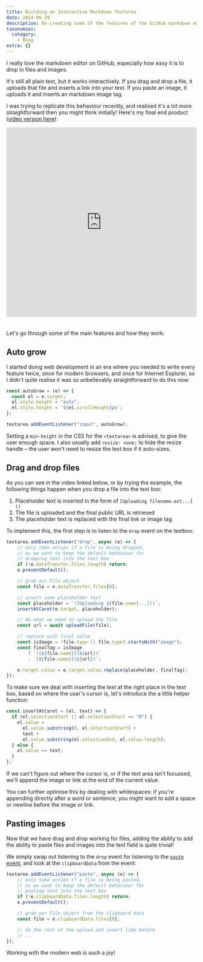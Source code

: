 ```yaml
---
title: Building an Interactive Markdown Textarea
date: 2024-06-29
description: Re-creating some of the features of the GitHub markdown editor, especially image pasting and file dropping.
taxonomies:
  category:
    - Blog
extra: {}
---
```



I really love the markdown editor on GitHub, especially how easy it is to drop in files and images.

It's still all plain text, but it works interactively. If you drag and drop a file, it uploads that file and inserts a link into your text. If you paste an image, it uploads it and inserts an markdown image tag.

I was trying to replicate this behaviour recently, and realised it's a lot more straightforward then you might think initially! Here's my final end product ([video version here](https://mirri.link/5Mc5WTg)):

<iframe src="https://codesandbox.io/embed/rxlc7l?view=preview&module=%2Fpackage.json&hidenavigation=1" style="width:100%; height: 500px; border:0; border-radius: 4px; overflow:hidden; margin-bottom: 20px;" title="markdown-upload-editor" allow="accelerometer; ambient-light-sensor; camera; encrypted-media; geolocation; gyroscope; hid; microphone; midi; payment; usb; vr; xr-spatial-tracking" sandbox="allow-forms allow-modals allow-popups allow-presentation allow-same-origin allow-scripts"></iframe>

Let's go through some of the main features and how they work:

## Auto grow
I started doing web development in an era where you needed to write every feature twice, once for modern browsers, and once for Internet Explorer, so I didn't quite realise it was so unbelievably straightforward to do this now:

```js
const autoGrow = (e) => {
  const el = e.target;
  el.style.height = "auto";
  el.style.height = `${el.scrollHeight}px`;
};

textarea.addEventListener("input", autoGrow);
```

Setting a `min-height` in the CSS for the `<textarea>` is advised, to give the user enough space. I also usually add `resize: none;` to hide the resize handle – the user won't need to resize the text box if it auto-sizes.

## Drag and drop files
As you can see in the video linked below, or by trying the example, the following things happen when you drop a file into the text box:

1. Placeholder text is inserted in the form of `[Uploading filename.ext...]()`
2. The file is uploaded and the final public URL is retrieved
3. The placeholder text is replaced with the final link or image tag

To implement this, the first step is to listen to the `drop` event on the textbox:

```js
textarea.addEventListener("drop", async (e) => {
	// only take action if a file is being dropped,
	// as we want to keep the default behaviour for
	// dropping text into the text box
	if (!e.dataTransfer.files.length) return;
    e.preventDefault();

	// grab our File object
    const file = e.dataTransfer.files[0];

	// insert some placeholder text
	const placeholder = `![Uploading ${file.name}...]()`;
	insertAtCaret(e.target, placeholder);

	// do what we need to upload the file
	const url = await uploadFile(file);

	// replace with final value
	const isImage = !file.type || file.type?.startsWith("image");
	const finalTag = isImage
		? `![${file.name}](${url})`
		: `[${file.name}](${url})`;

	e.target.value = e.target.value.replace(placeholder, finalTag);
});
```

To make sure we deal with inserting the text at the right place in the text box, based on where the user's cursor is, let's introduce the a little helper function:

```js
const insertAtCaret = (el, text) => {
  if (el.selectionStart || el.selectionStart == "0") {
    el.value =
      el.value.substring(0, el.selectionStart) +
      text +
      el.value.substring(el.selectionEnd, el.value.length);
  } else {
    el.value += text;
  }
};
```

If we can't figure out where the cursor is, or if the text area isn't focussed, we'll append the image or link at the end of the current value.

You can further optimise this by dealing with whitespaces: if you're appending directly after a word or sentence, you might want to add a space or newline before the image or link.

## Pasting images
Now that we have drag and drop working for files, adding the ability to add the ability to paste files and images into the text field is quite trivial!

We simply swap out listening to the `drop` event for listening to the [`paste` event](https://developer.mozilla.org/en-US/docs/Web/API/Element/paste_event), and look at the `clipboardData` from the event:

```js
textarea.addEventListener("paste", async (e) => {
	// only take action if a file is being pasted,
	// as we want to keep the default behaviour for
	// pasting text into the text box
	if (!e.clipboardData.files.length) return;
    e.preventDefault();

	// grab our File object from the clipboard data
    const file = e.clipboardData.files[0];

	// do the rest of the upload and insert like before
	// ...
});
```

Working with the modern web is such a joy!

<style>a[href="#internal-link"] { color: #9b9b9b; text-decoration: none !important; }</style>